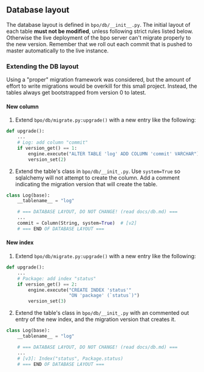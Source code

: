 ## Database layout

The database layout is defined in `bpo/db/__init__.py`. The initial layout of
each table **must not be modified**, unless following strict rules listed
below. Otherwise the live deployment of the bpo server can't migrate properly
to the new version. Remember that we roll out each commit that is pushed to
master automatically to the live instance.

### Extending the DB layout
Using a "proper" migration framework was considered, but the amount of effort
to write migrations would be overkill for this small project. Instead, the
tables always get bootstrapped from version 0 to latest.

#### New column

1. Extend `bpo/db/migrate.py:upgrade()` with a new entry like the following:

```py
def upgrade():
    ...
    # Log: add column "commit"
    if version_get() == 1:
        engine.execute("ALTER TABLE 'log' ADD COLUMN 'commit' VARCHAR")
        version_set(2)
```

2. Extend the table's class in `bpo/db/__init_.py`. Use `system=True` so
   sqlalchemy will not attempt to create the column. Add a comment indicating
   the migration version that will create the table.

```py
class Log(base):
    __tablename__ = "log"

    # === DATABASE LAYOUT, DO NOT CHANGE! (read docs/db.md) ===
    ...
    commit = Column(String, system=True)  # [v2]
    # === END OF DATABASE LAYOUT ===
```

#### New index

1. Extend `bpo/db/migrate.py:upgrade()` with a new entry like the following:

```py
def upgrade():
    ...
    # Package: add index "status"
    if version_get() == 2:
        engine.execute("CREATE INDEX 'status'"
                       "ON 'package' (`status`)")
        version_set(3)
```

2. Extend the table's class in `bpo/db/__init_.py` with an commented out entry
   of the new index, and the migration version that creates it.

```py
class Log(base):
    __tablename__ = "log"

    # === DATABASE LAYOUT, DO NOT CHANGE! (read docs/db.md) ===
    ...
    # [v3]: Index("status", Package.status)
    # === END OF DATABASE LAYOUT ===
```
